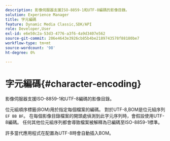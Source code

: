 ```yaml
---
description: 影像伺服器支援ISO-8859-1和UTF-8編碼的影像目錄。
solution: Experience Manager
title: 字元編碼
feature: Dynamic Media Classic,SDK/API
role: Developer,User
exl-id: e6e50c2a-53d3-4776-a3f6-4a9d3407e562
source-git-commit: 206e4643e3926cb85b4be2189743578f88180be7
workflow-type: tm+mt
source-wordcount: '98'
ht-degree: 0%

---
```


# 字元編碼{#character-encoding}

影像伺服器支援ISO-8859-1和UTF-8編碼的影像目錄。

位元組順序標籤(BOM)用於指定每個檔案的編碼。 對於UTF-8,BOM是位元組序列`EF BB BF`。 在每個影像目錄檔案的開頭處偵測到此字元序列時，會假設使用UTF-8編碼。 任何其他位元組序列都會導致檔案被解釋為已編碼至ISO-8859-1標準。

許多當代應用程式在配置為UTF-8時會自動插入BOM。
